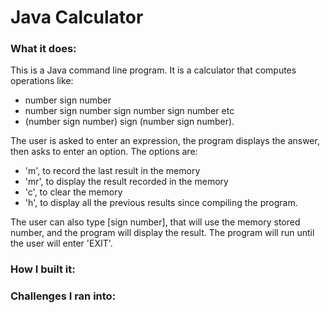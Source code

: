 # Java Calculator

### What it does:

This is a Java command line program. It is a calculator that computes operations like:
- number sign number
- number sign number sign number sign number etc
- (number sign number) sign (number sign number).

The user is asked to enter an expression, the program displays the answer, then asks to enter an option. The options are:
- 'm', to record the last result in the memory
- 'mr', to display the result recorded in the memory
- 'c', to clear the memory
- 'h', to display all the previous results since compiling the program.

The user can also type [sign number], that will use the memory stored number, and the program will display the result. The program will run until the user will enter 'EXIT'.

### How I built it:



### Challenges I ran into:
